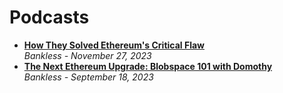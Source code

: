 # Podcasts

- [**How They Solved Ethereum's Critical Flaw**](https://www.youtube.com/watch?v=j3ZM2ZdUWXU)
  <br/>_Bankless - November 27, 2023_
- [**The Next Ethereum Upgrade: Blobspace 101 with Domothy**](https://www.youtube.com/watch?v=dFjyUY3e53Q)
  <br/>_Bankless - September 18, 2023_
